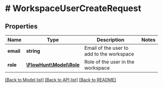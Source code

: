 # # WorkspaceUserCreateRequest

## Properties

Name | Type | Description | Notes
------------ | ------------- | ------------- | -------------
**email** | **string** | Email of the user to add to the workspace |
**role** | [**\FlowHunt\Model\Role**](Role.md) | Role of the user in the workspace |

[[Back to Model list]](../../README.md#models) [[Back to API list]](../../README.md#endpoints) [[Back to README]](../../README.md)
